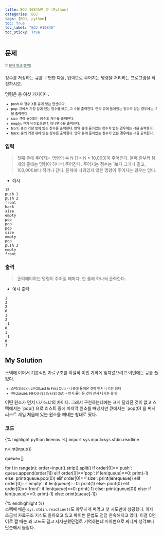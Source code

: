 ```yaml
---
title: BOJ 10845번 큐 (Python)
categories: BOJ
tags: [BOJ, python]
toc: True
toc_label: "BOJ #10845"
toc_sticky: True
---
```


## 문제
<span style="font-size:0.9em">:computer_mouse:
<a href='https://www.acmicpc.net/problem/10845' target='_blank' style="color: #2F4F4F; font-size:0.9em">
  문제 링크(클릭)
</a>
</span><br><br>
정수를 저장하는 큐를 구현한 다음, 입력으로 주어지는 명령을 처리하는 프로그램을 작성하시오.

명령은 총 여섯 가지이다.
<ul style="font-size: 0.8em;">
<li>push X: 정수 X를 큐에 넣는 연산이다.</li>
<li>pop: 큐에서 가장 앞에 있는 정수를 빼고, 그 수를 출력한다. 만약 큐에 들어있는 정수가 없는 경우에는 -1을 출력한다.</li>
<li>size: 큐에 들어있는 정수의 개수를 출력한다.</li>
<li>empty: 큐가 비어있으면 1, 아니면 0을 출력한다.</li>
<li>front: 큐의 가장 앞에 있는 정수를 출력한다. 만약 큐에 들어있는 정수가 없는 경우에는 -1을 출력한다.</li>
<li>back: 큐의 가장 뒤에 있는 정수를 출력한다. 만약 큐에 들어있는 정수가 없는 경우에는 -1을 출력한다.</li>
</ul>

### 입력
> 첫째 줄에 주어지는 명령의 수 N (1 ≤ N ≤ 10,000)이 주어진다. 둘째 줄부터 N개의 줄에는 명령이 하나씩 주어진다. 주어지는 정수는 1보다 크거나 같고, 100,000보다 작거나 같다. 문제에 나와있지 않은 명령이 주어지는 경우는 없다.

* 예시
```
15
push 1
push 2
front
back
size
empty
pop
pop
pop
size
empty
pop
push 3
empty
front
```

### 출력
> 출력해야하는 명령이 주어질 때마다, 한 줄에 하나씩 출력한다.

* 예시 출력
```
1
2
2
0
1
2
-1
0
1
-1
0
3
```

## My Solution
스택에 이어서 기본적인 자료구조를 확실히 이번 기회에 잊지않으려고 이번에는 큐를 풀었다. 
<ul style="font-size: 0.8em;">
<li>스택(Stack): LIFO(Last In First Out) - 나중에 들어온 것이 먼저 나가는 형태 </li>
<li>큐(Queue): FIFO(First In First Out) - 먼저 들어온 것이 먼저 나가는 형태</li>
</ul>
어떤 원소가 먼저 나가느냐의 차이다. 그래서 구현하는데에는 크게 달라진 것이 없고 스택에서는 `pop()`으로 리스트 중에 마지막 원소를 빼냈지만 큐에서는 `pop(0)`을 써서 리스트 제일 처음에 있는 원소를 빼내는 형태로 짰다.

### 코드 
{% highlight python linenos %}
import sys
input=sys.stdin.readline

n=int(input())

queue=[]

for i in range(n):
    order=input().strip().split()
    if order[0]=='push':
        queue.append(order[1])
    elif order[0]=='pop':
        if len(queue)==0:
            print(-1)
        else:
            print(queue.pop(0))
    elif order[0]=='size':
        print(len(queue))
    elif order[0]=='empty':
        if len(queue)==0:
            print(1)
        else:
            print(0)
    elif order[0]=='front':
        if len(queue)==0:
            print(-1)
        else:
            print(queue[0])
    else:
        if len(queue)==0:
            print(-1)
        else:
            print(queue[-1])

{% endhighlight %}
<br>
스택때 배운 `sys.stdin.readline()`도 야무지게 써먹고 첫 시도만에 성공했다. 이제 조금씩 자료구조 지식도 돌아오고 있고 파이썬 문법도 점점 친숙해지고 있다. 이걸 C언어로 짤 때는 꽤 코드도 길고 지저분했던걸로 기억하는데 파이썬으로 짜니까 생각보다 단순해서 놀랍다.
